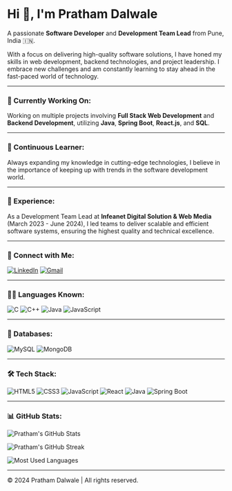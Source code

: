 # Hi 👋, I'm Pratham Dalwale

A passionate **Software Developer** and **Development Team Lead** from Pune, India 🇮🇳.

With a focus on delivering high-quality software solutions, I have honed my skills in web development, backend technologies, and project leadership. I embrace new challenges and am constantly learning to stay ahead in the fast-paced world of technology.

---

### 🔭 Currently Working On:
Working on multiple projects involving **Full Stack Web Development** and **Backend Development**, utilizing **Java**, **Spring Boot**, **React.js**, and **SQL**.

---

### 🌱 Continuous Learner:
Always expanding my knowledge in cutting-edge technologies, I believe in the importance of keeping up with trends in the software development world.

---

### 💼 Experience:
As a Development Team Lead at **Infeanet Digital Solution & Web Media** (March 2023 - June 2024), I led teams to deliver scalable and efficient software systems, ensuring the highest quality and technical excellence.

---

### 🌟 Connect with Me:
[![LinkedIn](https://img.shields.io/badge/LinkedIn-blue?style=for-the-badge&logo=linkedin)](https://www.linkedin.com/in/pratham-dalwale) 
[![Gmail](https://img.shields.io/badge/Gmail-D14836?style=for-the-badge&logo=gmail&logoColor=white)](mailto:pratham.dalwale@gmail.com)

---

### 🧑‍💻 Languages Known:
![C](https://img.shields.io/badge/C-%2300599C.svg?style=for-the-badge&logo=c&logoColor=white)
![C++](https://img.shields.io/badge/C%2B%2B-%2300599C.svg?style=for-the-badge&logo=c%2B%2B&logoColor=white)
![Java](https://img.shields.io/badge/Java-%23ED8B00.svg?style=for-the-badge&logo=java&logoColor=white)
![JavaScript](https://img.shields.io/badge/JavaScript-%23323330.svg?style=for-the-badge&logo=javascript&logoColor=%23F7DF1E)

---

### 💾 Databases:
![MySQL](https://img.shields.io/badge/MySQL-005C84?style=for-the-badge&logo=mysql&logoColor=white)
![MongoDB](https://img.shields.io/badge/MongoDB-%2347A248.svg?style=for-the-badge&logo=mongodb&logoColor=white)

---

### 🛠️ Tech Stack:
![HTML5](https://img.shields.io/badge/HTML5-%23E34F26.svg?style=for-the-badge&logo=html5&logoColor=white)
![CSS3](https://img.shields.io/badge/CSS3-%231572B6.svg?style=for-the-badge&logo=css3&logoColor=white)
![JavaScript](https://img.shields.io/badge/JavaScript-%23323330.svg?style=for-the-badge&logo=javascript&logoColor=%23F7DF1E)
![React](https://img.shields.io/badge/React-%2320232a.svg?style=for-the-badge&logo=react&logoColor=%2361DAFB)
![Java](https://img.shields.io/badge/Java-%23ED8B00.svg?style=for-the-badge&logo=java&logoColor=white)
![Spring Boot](https://img.shields.io/badge/Spring%20Boot-%236DB33F.svg?style=for-the-badge&logo=springboot&logoColor=white)

---

### 📊 GitHub Stats:

![Pratham's GitHub Stats](https://github-readme-stats.vercel.app/api?username=prathamdalwale&show_icons=true&theme=dark&count_private=true)

![Pratham's GitHub Streak](https://github-readme-streak-stats.herokuapp.com/?user=prathamdalwale&theme=dark)

![Most Used Languages](https://github-readme-stats.vercel.app/api/top-langs/?username=prathamdalwale&layout=compact&theme=dark)

---

© 2024 Pratham Dalwale | All rights reserved.

